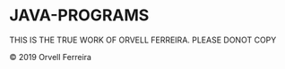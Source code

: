 # JAVA-PROGRAMS
THIS IS THE TRUE WORK OF ORVELL FERREIRA.
PLEASE DONOT COPY


 © 2019 Orvell Ferreira
